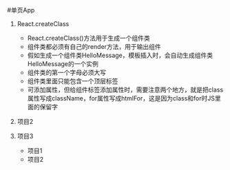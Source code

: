 #单页App

1. React.createClass
	* React.createClass()方法用于生成一个组件类
	* 组件类都必须有自己的render方法，用于输出组件
	* 假如生成一个组件类HelloMessage，模板插入<HelloMessage />时，会自动生成组件类HelloMessage的一个实例
	* 组件类的第一个字母必须大写
	* 组件类里面只能包含一个顶层标签
	* 可添加属性，但给组件标签添加属性时，需要注意两个地方，就是把class属性写成className，for属性写成htmlFor，这是因为class和for时JS里面的保留字
	
2. 项目2
3. 项目3
   * 项目1
   * 项目2